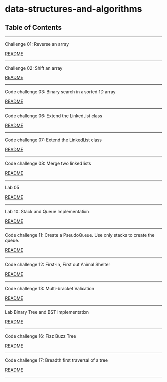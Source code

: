 # data-structures-and-algorithms

## Table of Contents
***

Challenge 01: Reverse an array

[README](code-challenges/READMEcc1.md)
***

Challenge 02: Shift an array

[README](code-challenges/READMEcc2.md)
***

Code challenge 03: Binary search in a sorted 1D array

[README](code-challenges/READMEcc3.md)
***

Code challenge 06: Extend the LinkedList class

[README](data-structures/READMEcc6.md)
***

Code challenge 07: Extend the LinkedList class

[README](data-structures/READMEcc7.md)
***

Code challenge 08: Merge two linked lists

[README](data-structures/READMEcc8.md)
***

Lab 05

[README](data-structures/README.md)
***

Lab 10: Stack and Queue Implementation

[README](data-structures/READMElab10.md)
***

Code challenge 11: Create a PseudoQueue. Use only stacks to create the queue.

[README](data-structures/READMEcc11.md)
***

Code challenge 12: First-in, First out Animal Shelter

[README](data-structures/READMEcc12.md)
***

Code challenge 13: Multi-bracket Validation

[README](code-challenges/READMEcc13.md)
***

Lab Binary Tree and BST Implementation

[README](data-structures/READMEtree.md)
***

Code challenge 16: Fizz Buzz Tree

[README](data-structures/READMEcc16.md)
***

Code challenge 17: Breadth first traversal of a tree

[README](data-structures/READMEcc17.md)
***
